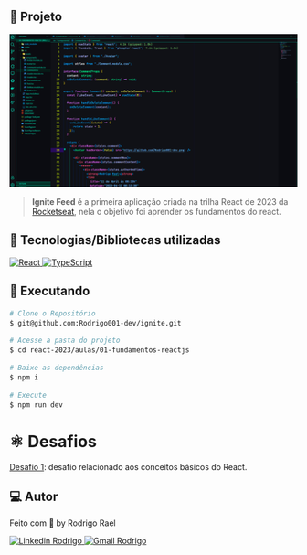 ## :page_with_curl: Projeto

![Ignite Feed gif](https://github.com/Rodrigo001-dev/ignite-react/blob/main/react-2023/aulas/01-fundamentos-reactjs/.github/image/ignite-feed.gif)

> <b>Ignite Feed</b> é a primeira aplicação criada na trilha React de 2023 da [Rocketseat](https://github.com/Rocketseat), nela o objetivo foi aprender os fundamentos do react.

## 🚀 Tecnologias/Bibliotecas utilizadas

<a href="https://pt-br.reactjs.org/" target="_blank"> <img src="https://img.shields.io/badge/-ReactJS-61DAFB?style=flat-square&logo=React&logoColor=white" alt="React"> </a>
<a href="https://www.typescriptlang.org/" target="_blank"> <img src="https://img.shields.io/badge/-TypeScript-3178C6?style=flat-square&logo=TypeScript&logoColor=white" alt="TypeScript"> </a>

## :construction_worker: Executando

```bash
# Clone o Repositório
$ git@github.com:Rodrigo001-dev/ignite.git
```

```bash
# Acesse a pasta do projeto
$ cd react-2023/aulas/01-fundamentos-reactjs
```

```bash
# Baixe as dependências
$ npm i
```

```bash
# Execute
$ npm run dev
```

# :atom_symbol: Desafios

[Desafio 1](https://github.com/Rodrigo001-dev/ignite-react/tree/main/react-2023/desafios/ignite-challenge-01): desafio relacionado aos conceitos básicos do React.

## 💻 Autor

Feito com 💜 by Rodrigo Rael

<a href="https://www.linkedin.com/in/rodrigo-rael-a7a4b51a9/" target="_blank"> <img src="https://img.shields.io/badge/-RodrigoRael-blue?style=flat-square&logo=Linkedin&logoColor=white&link=https" alt="Linkedin Rodrigo"> </a>
<a href="https://img.shields.io/badge/-rodrigorael53@gmail.com-c14438?style=flat-square&logo=Gmail&logoColor=white&link=mailto:rodrigorael53@gmail.com" target="_blank"> <img src="https://img.shields.io/badge/-rodrigorael53@gmail.com-c14438?style=flat-square&logo=Gmail&logoColor=white&link=mailto:rodrigorael53@gmail.com" alt="Gmail Rodrigo"> </a>
